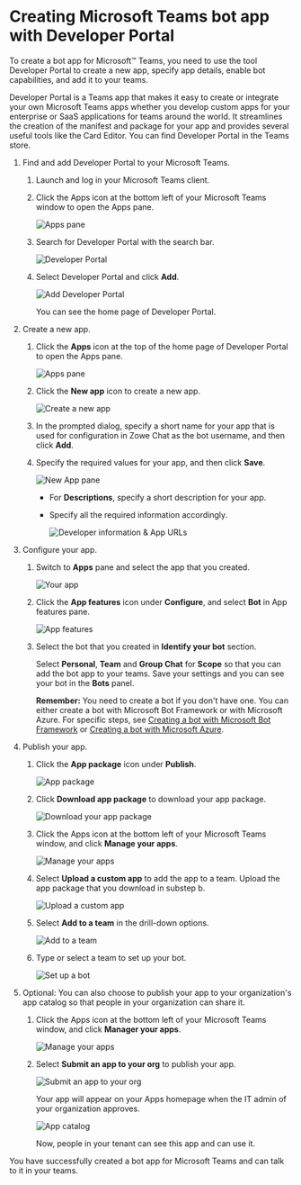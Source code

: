 # Creating Microsoft Teams bot app with Developer Portal

To create a bot app for Microsoft™ Teams, you need to use the tool Developer Portal to create a new app, specify app details, enable bot capabilities, and add it to your teams.

Developer Portal is a Teams app that makes it easy to create or integrate your own Microsoft Teams apps whether you develop custom apps for your enterprise or SaaS applications for teams around the world. It streamlines the creation of the manifest and package for your app and provides several useful tools like the Card Editor. You can find Developer Portal in the Teams store.

1.  Find and add Developer Portal to your Microsoft Teams.

    1.  Launch and log in your Microsoft Teams client.

    2.  Click the Apps icon at the bottom left of your Microsoft Teams window to open the Apps pane.

        ![Apps pane](/v2.4.x/images/zowe-chat/teams_app_panel2.png)

    3.  Search for Developer Portal with the search bar.

        ![Developer Portal](/v2.4.x/images/zowe-chat/teams_developer_protal.png)

    4.  Select Developer Portal and click **Add**.

        ![Add Developer Portal](/v2.4.x/images/zowe-chat/teams_app_add2.png)

        You can see the home page of Developer Portal.

2.  Create a new app.

    1.  Click the **Apps** icon at the top of the home page of Developer Portal to open the Apps pane.

        ![Apps pane](/v2.4.x/images/zowe-chat/teams_app_pane.png)

    2.  Click the **New app** icon to create a new app.

        ![Create a new app](/v2.4.x/images/zowe-chat/teams_create_app.png)

    3.  In the prompted dialog, specify a short name for your app that is used for configuration in Zowe Chat as the bot username, and then click **Add**.

    4.  Specify the required values for your app, and then click **Save**.

        ![New App pane](/v2.4.x/images/zowe-chat/new_app_panel2.png)

        - For **Descriptions**, specify a short description for your app.

        - Specify all the required information accordingly.

          ![Developer information & App URLs](/v2.4.x/images/zowe-chat/teams_information.png)

3.  Configure your app.

    1.  Switch to **Apps** pane and select the app that you created.

        ![Your app](/v2.4.x/images/zowe-chat/teams_app_select.png)

    2.  Click the **App features** icon under **Configure**, and select **Bot** in App features pane.

        ![App features](/v2.4.x/images/zowe-chat/app_features.png)

    3.  Select the bot that you created in **Identify your bot** section.

        Select **Personal**, **Team** and **Group Chat** for **Scope** so that you can add the bot app to your teams. Save your settings and you can see your bot in the **Bots** panel.

        **Remember:** You need to create a bot if you don't have one. You can either create a bot with Microsoft Bot Framework or with Microsoft Azure. For specific steps, see [Creating a bot with Microsoft Bot Framework](chat_prerequisite_teams_create_bot_framework.md) or [Creating a bot with Microsoft Azure](chat_prerequisite_teams_create_bot_azure.md).

4.  Publish your app.

    1.  Click the **App package** icon under **Publish**.

        ![App package](/v2.4.x/images/zowe-chat/teams_app_package.png)

    2.  Click **Download app package** to download your app package.

        ![Download your app package](/v2.4.x/images/zowe-chat/teams_download_app_package.png)

    3.  Click the Apps icon at the bottom left of your Microsoft Teams window, and click **Manage your apps**.

        ![Manage your apps](/v2.4.x/images/zowe-chat/teams_manage_your_apps.png)

    4.  Select **Upload a custom app** to add the app to a team. Upload the app package that you download in substep b.

        ![Upload a custom app](/v2.4.x/images/zowe-chat/teams_upload_custom_app.png)

    5.  Select **Add to a team** in the drill-down options.

        ![Add to a team](/v2.4.x/images/zowe-chat/teams_add_team.png)

    6.  Type or select a team to set up your bot.

        ![Set up a bot](/v2.4.x/images/zowe-chat/teams_setup_bot.png)

5.  Optional: You can also choose to publish your app to your organization's app catalog so that people in your organization can share it.

    1.  Click the Apps icon at the bottom left of your Microsoft Teams window, and click **Manager your apps**.

        ![Manage your apps](/v2.4.x/images/zowe-chat/teams_manage_your_apps.png)

    2.  Select **Submit an app to your org** to publish your app.

        ![Submit an app to your org](/v2.4.x/images/zowe-chat/teams_submit_org.png)

        Your app will appear on your Apps homepage when the IT admin of your organization approves.

        ![App catalog](/v2.4.x/images/zowe-chat/teams_app_catalog.png)

        Now, people in your tenant can see this app and can use it.


You have successfully created a bot app for Microsoft Teams and can talk to it in your teams.
